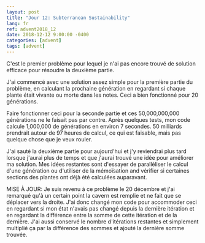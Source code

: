 ```yaml
---
layout: post
title: "Jour 12: Subterranean Sustainability"
lang: fr
ref: advent2018_12
date: 2018-12-12 9:00:00 -0400
categories: [advent]
tags: [advent]
---
```

C'est le premier problème pour lequel je n'ai pas encore trouvé de solution efficace pour résoudre la deuxième partie.

J'ai commencé avec une solution assez simple pour la première partie du problème, en calculant la prochaine génération en regardant si chaque plante était vivante ou morte dans les notes. Ceci a bien fonctionné pour 20 générations.

Faire fonctionner ceci pour la seconde partie et ces 50,000,000,000 générations ne le faisait pas par contre. Après quelques tests, mon code calcule 1,000,000 de générations en environ 7 secondes. 50 milliards prendrait autour de 97 heures de calcul, ce qui est faisable, mais pas quelque chose que je veux rouler.

J'ai sauté la deuxième partie pour aujourd'hui et j'y reviendrai plus tard lorsque j'aurai plus de temps et que j'aurai trouvé une idée pour améliorer ma solution. Mes idées restantes sont d'essayer de paralléliser le calcul d'une génération ou d'utiliser de la mémoïsation and vérifier si certaines sections des plantes ont déjà été calculées auparavant.

MISE À JOUR: Je suis revenu à ce problème le 20 décembre et j'ai remarqué qu'à un certain point la cavern est remplie et ne fait que se déplacer vers la droite. J'ai donc changé mon code pour accommoder ceci en regardant si mon état n'avais pas changé depuis la dernière itération et en regardant la différence entre la somme de cette itération et de la dernière. J'ai aussi conservé le nombre d'itérations restantes et simplement multiplié ça par la différence des sommes et ajouté la dernière somme trouvée. 